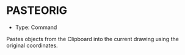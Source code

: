 # PASTEORIG

- Type: Command

Pastes objects from the Clipboard into the current drawing using the original coordinates.

